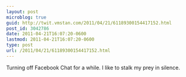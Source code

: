 ```yaml
---
layout: post
microblog: true
guid: http://twit.vmstan.com/2011/04/21/61189300154417152.html
post_id: 3042786
date: 2011-04-21T16:07:20-0600
lastmod: 2011-04-21T16:07:20-0600
type: post
url: /2011/04/21/61189300154417152.html
---
```

Turning off Facebook Chat for a while. I like to stalk my prey in silence.
